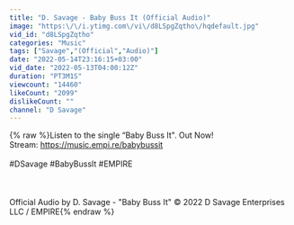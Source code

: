 ```yaml
---
title: "D. Savage - Baby Buss It (Official Audio)"
image: "https:\/\/i.ytimg.com\/vi\/d8LSpgZqtho\/hqdefault.jpg"
vid_id: "d8LSpgZqtho"
categories: "Music"
tags: ["Savage","(Official","Audio)"]
date: "2022-05-14T23:16:15+03:00"
vid_date: "2022-05-13T04:00:12Z"
duration: "PT3M1S"
viewcount: "14460"
likeCount: "2099"
dislikeCount: ""
channel: "D Savage"
---
```

{% raw %}Listen to the single “Baby Buss It&quot;. Out Now!<br />Stream: <a rel="nofollow" target="blank" href="https://music.empi.re/babybussit">https://music.empi.re/babybussit</a><br /><br />#DSavage  #BabyBussIt  #EMPIRE<br /><br /><br /><br />Official Audio by D. Savage   - &quot;Baby Buss It&quot;  © 2022 D Savage Enterprises LLC / EMPIRE{% endraw %}
